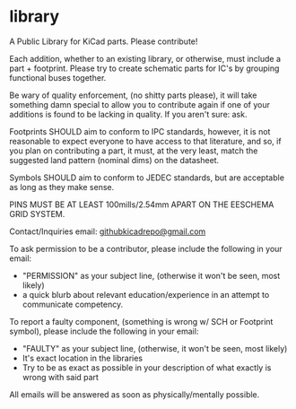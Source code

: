 library
=======

A Public Library for KiCad parts. Please contribute! 

Each addition, whether to an existing library, or otherwise, must include a part + footprint.  Please try to create schematic parts for IC's by grouping functional buses together.

Be wary of quality enforcement, (no shitty parts please), it will take something damn special to allow you to contribute again if one of your additions is found to be lacking in quality. If you aren't sure: ask.

Footprints SHOULD aim to conform to IPC standards, however, it is not reasonable to expect everyone to have access to that literature, and so, if you plan on contributing a part, it must, at the very least, match the suggested land pattern (nominal dims) on the datasheet.

Symbols SHOULD aim to conform to JEDEC standards, but are acceptable as long as they make sense. 

PINS MUST BE AT LEAST 100mills/2.54mm APART ON THE EESCHEMA GRID SYSTEM. 



Contact/Inquiries email:   githubkicadrepo@gmail.com


To ask permission to be a contributor, please include the following in your email:

  - "PERMISSION" as your subject line, (otherwise it won't be seen, most likely)
  - a quick blurb about relevant education/experience in an attempt to communicate competency. 

To report a faulty component, (something is wrong w/ SCH or Footprint symbol), please include the following in your email:

  - "FAULTY" as your subject line, (otherwise, it won't be seen, most likely)
  - It's exact location in the libraries
  - Try to be as exact as possible in your description of what exactly is wrong with said part

All emails will be answered as soon as physically/mentally possible.
